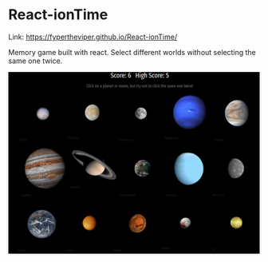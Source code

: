 # React-ionTime

Link: https://fypertheviper.github.io/React-ionTime/

Memory game built with react. Select different worlds without selecting the same one twice. 

![](https://raw.githubusercontent.com/FyperTheViper/React-ionTime/master/public/assets/reactgamepage.png)

